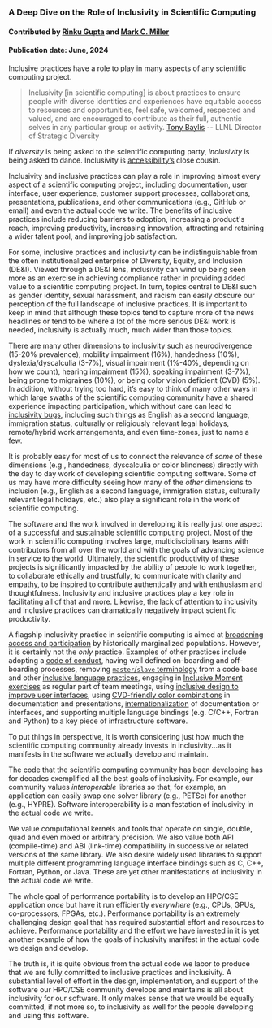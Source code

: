 ### A Deep Dive on the Role of Inclusivity in Scientific Computing

#### Contributed by [Rinku Gupta](https://github.com/rinkug) and [Mark C. Miller](https://github.com/markcmiller86)

#### Publication date: June, 2024

<!--deck start-->
Inclusive practices have a role to play in many aspects of any scientific computing project.
<!--deck end-->

<!--body start--->
> Inclusivity [in scientific computing] is about practices to ensure people with diverse identities and experiences have equitable access to resources and opportunities, feel safe, welcomed, respected and valued, and are encouraged to contribute as their full, authentic selves in any particular group or activity. [Tony Baylis](https://people.llnl.gov/baylis3) -- LLNL Director of Strategic Diversity

If *diversity* is being asked to the scientific computing party, *inclusivity* is being asked to dance.
Inclusivity is [accessibility’s](https://www.inclusionhub.com/articles/a11y-at-salesforce) close cousin.

Inclusivity and inclusive practices can play a role in improving almost every aspect of a scientific computing project, including documentation, user interface, user experience, customer support processes, collaborations, presentations, publications, and other communications (e.g., GitHub or email) and even the actual code we write. 
The benefits of inclusive practices include reducing barriers to adoption, increasing a product's reach, improving productivity, increasing innovation, attracting and retaining a wider talent pool, and improving job satisfaction.

For some, inclusive practices and inclusivity can be indistinguishable from the often institutionalized enterprise of Diversity, Equity, and Inclusion (DE&I).
Viewed through a DE&I lens, inclusivity can wind up being seen more as an exercise in achieving compliance rather in providing added value to a scientific computing project.
In turn, topics central to DE&I such as gender identity, sexual harassment, and racism can easily obscure our perception of the full landscape of inclusive practices.
It is important to keep in mind that although these topics tend to capture more of the news headlines or tend to be where a lot of the more serious DE&I work is needed, inclusivity is actually much, much wider than those topics.

There are many other dimensions to inclusivity such as neurodivergence (15-20% prevalence), mobility impairment (16%), handedness (10%), dyslexia/dyscalculia (3-7%), visual impairment (1%-40%, depending on how we count), hearing impairment (15%), speaking impairment (3-7%), being prone to migraines (10%), or being color vision deficient (CVD) (5%).
In addition, without trying too hard, it’s easy to think of many other ways in which large swaths of the scientific computing community have a shared experience impacting participation, which without care can lead to [inclusivity bugs](https://bssw.io/items/inclusivity-bugs), including such things as English as a second language, immigration status, culturally or religiously relevant legal holidays, remote/hybrid work arrangements, and even time-zones, just to name a few.

It is probably easy for most of us to connect the relevance of *some* of these dimensions (e.g., handedness, dyscalculia or color blindness) directly with the day to day work of developing scientific computing software.
Some of us may have more difficulty seeing how many of the *other* dimensions to inclusion (e.g., English as a second language, immigration status, culturally relevant legal holidays, etc.) also play a significant role in the work of scientific computing.

The software and the work involved in developing it is really just one aspect of a successful and sustainable scientific computing project.
Most of the work in scientific computing involves large, multidisciplinary teams with contributors from all over the world and with the goals of advancing science in service to the world.
Ultimately, the scientific productivity of these projects is significantly impacted by the ability of people to work together, to collaborate ethically and trustfully, to communicate with clarity and empathy, to be inspired to contribute authentically and with enthusiasm and thoughtfulness.
Inclusivity and inclusive practices play a key role in facilitating all of that and more.
Likewise, the lack of attention to inclusivity and inclusive practices can dramatically negatively impact scientific productivity.

A flagship inclusivity practice in scientific computing is aimed at [broadening access and participation](https://bssw.io/blog_posts/increasing-productivity-by-broadening-participation-in-scientific-software-communities) by historically marginalized populations.
However, it is certainly not the *only* practice.
Examples of other practices include adopting a [code of conduct](https://www.acm.org/code-of-ethics), having well defined on-boarding and off-boarding processes, removing [`master`/`slave` terminology](https://bssw.io/blog_posts/experiences-replacing-master-slave-terminology-in-ale3d-and-sierra) from a code base and other [inclusive language practices](https://bssw.io/items/inclusive-language-resources), engaging in [Inclusive Moment exercises](https://hpc-workforce-development-and-retention.github.io/hpc-wdr/jekyll/update/2023/04/08/inclusive-minute.html) as regular part of team meetings, using [inclusive design to improve user interfaces](https://uxdesign.cc/a-beginners-guide-to-inclusive-ux-design-b8dcc94f5068), using [CVD-friendly color combinations](https://www.tableau.com/blog/examining-data-viz-rules-dont-use-red-green-together) in documentation and presentations, [internationalization](https://www.tutorialspoint.com/run-a-qt-app-in-a-different-language) of documentation or interfaces, and supporting multiple language bindings (e.g. C/C++, Fortran and Python) to a key piece of infrastructure software.

To put things in perspective, it is worth considering just how much the scientific computing community already invests in inclusivity...as it manifests in the software we actually develop and maintain.

The code that the scientific computing community has been developing has for decades exemplified all the best goals of inclusivity.
For example, our community values *interoperable* libraries so that, for example, an application can easily swap one solver library (e.g., PETSc) for another (e.g., HYPRE).
Software interoperability is a manifestation of inclusivity in the actual code we write.

We value computational kernels and tools that operate on single, double, quad and even mixed or arbitrary precision.
We also value both API (compile-time) and ABI (link-time) compatibility in successive or related versions of the same library. 
We also desire widely used libraries to support multiple different programming language interface bindings such as C, C++, Fortran, Python, or Java.
These are yet other manifestations of inclusivity in the actual code we write.

The whole goal of performance portability is to develop an HPC/CSE application *once* but have it run efficiently *everywhere* (e.g., CPUs, GPUs, co-processors, FPGAs, etc.).
Performance portability is an extremely challenging design goal that has required substantial effort and resources to achieve.
Performance portability and the effort we have invested in it is yet another example of how the goals of inclusivity manifest in the actual code we design and develop.

The truth is, it is quite obvious from the actual code we labor to produce that we are fully committed to inclusive practices and inclusivity.
A substantial level of effort in the design, implementation, and support of the software our HPC/CSE community develops and maintains is all about inclusivity for our software.
It only makes sense that we would be equally committed, if not more so, to inclusivity as well for the people developing and using this software.

<!--body end--->

<!---
Publish: yes
Pinned: no
Topics: inclusivity
--->
